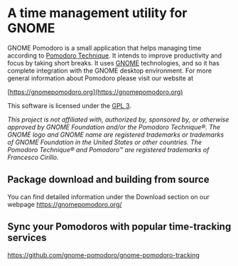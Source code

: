 # A time management utility for GNOME

GNOME Pomodoro is a small application that helps managing time according to [Pomodoro Technique](https://en.wikipedia.org/wiki/Pomodoro_Technique). It intends to improve productivity and focus by taking short breaks. It
uses [GNOME](https://www.gnome.org/) technologies, and so it has complete integration with the GNOME desktop environment. For more general information about Pomodoro please visit our website at

[https://gnomepomodoro.org](https://gnomepomodoro.org)

This software is licensed under the [GPL 3](https://github.com/gnome-pomodoro/gnome-pomodoro/blob/master/COPYING).

*This project is not affiliated with, authorized by, sponsored by, or otherwise approved by GNOME Foundation and/or the Pomodoro Technique®. The GNOME logo and GNOME name are registered trademarks or trademarks of GNOME Foundation in the United States or other countries. The Pomodoro Technique® and Pomodoro™ are registered trademarks of Francesco Cirillo.*


## Package download and building from source

You can find detailed information under the Download section on our webpage https://gnomepomodoro.org/


## Sync your Pomodoros with popular time-tracking services

https://github.com/gnome-pomodoro/gnome-pomodoro-tracking
